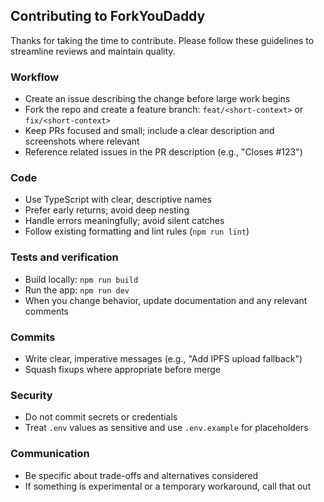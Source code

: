 ## Contributing to ForkYouDaddy

Thanks for taking the time to contribute. Please follow these guidelines to streamline reviews and maintain quality.

### Workflow
- Create an issue describing the change before large work begins
- Fork the repo and create a feature branch: `feat/<short-context>` or `fix/<short-context>`
- Keep PRs focused and small; include a clear description and screenshots where relevant
- Reference related issues in the PR description (e.g., "Closes #123")

### Code
- Use TypeScript with clear, descriptive names
- Prefer early returns; avoid deep nesting
- Handle errors meaningfully; avoid silent catches
- Follow existing formatting and lint rules (`npm run lint`)

### Tests and verification
- Build locally: `npm run build`
- Run the app: `npm run dev`
- When you change behavior, update documentation and any relevant comments

### Commits
- Write clear, imperative messages (e.g., "Add IPFS upload fallback")
- Squash fixups where appropriate before merge

### Security
- Do not commit secrets or credentials
- Treat `.env` values as sensitive and use `.env.example` for placeholders

### Communication
- Be specific about trade-offs and alternatives considered
- If something is experimental or a temporary workaround, call that out
